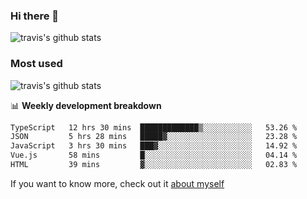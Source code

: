 ### Hi there 👋

<!--
**HondryTravis/HondryTravis** is a ✨ _special_ ✨ repository because its `README.md` (this file) appears on your GitHub profile.

Here are some ideas to get you started:

- 🔭 I’m currently working on ...
- 🌱 I’m currently learning ...
- 👯 I’m looking to collaborate on ...
- 🤔 I’m looking for help with ...
- 💬 Ask me about ...
- 📫 How to reach me: ...
- 😄 Pronouns: ...
- ⚡ Fun fact: ...
-->

![travis's github stats](https://github-readme-stats.vercel.app/api?username=HondryTravis&hide=stars)
### Most used
![travis's github stats](https://github-readme-stats.anuraghazra1.vercel.app/api/top-langs/?username=HondryTravis&layout=compact&hide_title=true)

📊 **Weekly development breakdown**

<!--START_SECTION:waka-->

```txt
TypeScript   12 hrs 30 mins  █████████████▒░░░░░░░░░░░   53.26 %
JSON         5 hrs 28 mins   █████▓░░░░░░░░░░░░░░░░░░░   23.28 %
JavaScript   3 hrs 30 mins   ███▓░░░░░░░░░░░░░░░░░░░░░   14.92 %
Vue.js       58 mins         █░░░░░░░░░░░░░░░░░░░░░░░░   04.14 %
HTML         39 mins         ▓░░░░░░░░░░░░░░░░░░░░░░░░   02.83 %
```

<!--END_SECTION:waka-->

If you want to know more, check out it [about myself](https://hondrytravis.github.io/)
